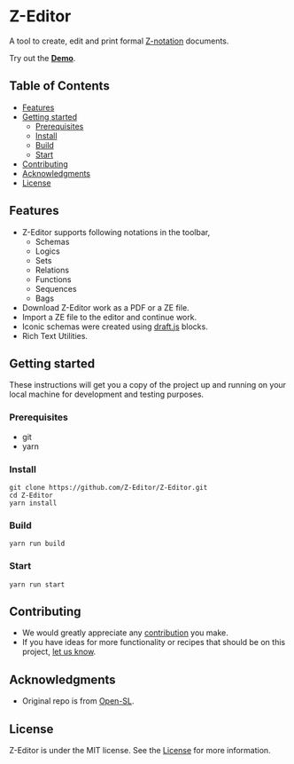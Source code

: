 # Z-Editor 

A tool to create, edit and print formal [Z-notation](https://en.wikipedia.org/wiki/Z_notation) documents.

Try out the **[Demo](https://z-editor.github.io/)**.

## Table of Contents
- [Features](#features)
- [Getting started](#getting-started)
  - [Prerequisites](#prerequisites)
  - [Install](#install)
  - [Build](#build)
  - [Start](#start)
- [Contributing](#contributing)
- [Acknowledgments](#acknowledgments)
- [License](#license)

## Features

* Z-Editor supports following notations in the toolbar,
    - Schemas
    - Logics
    - Sets
    - Relations
    - Functions
    - Sequences
    - Bags
* Download Z-Editor work as a PDF or a ZE file.
* Import a ZE file to the editor and continue work.
* Iconic schemas were created using [draft.js](https://draftjs.org/) blocks.
* Rich Text Utilities.

## Getting started

These instructions will get you a copy of the project up and running on your local machine for development and testing purposes.

### Prerequisites
- git
- yarn

### Install
```
git clone https://github.com/Z-Editor/Z-Editor.git
cd Z-Editor
yarn install
```

### Build
```
yarn run build
``` 

### Start
```
yarn run start
``` 

## Contributing

- We would greatly appreciate any [contribution](CONTRIBUTING.md) you make. 
- If you have ideas for more functionality or recipes that should be on this project, [let us know](https://github.com/Z-Editor/Z-Editor/issues).

## Acknowledgments

- Original repo is from [Open-SL](https://github.com/Open-SL).

## License
Z-Editor is under the MIT license. See the [License](LICENSE) for more information.
